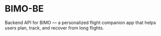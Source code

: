# BIMO-BE
Backend API for BIMO — a personalized flight companion app that helps users plan, track, and recover from long flights.
